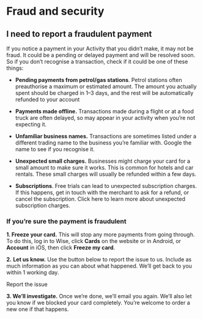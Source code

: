 # Fraud and security  
## I need to report a fraudulent payment  
If you notice a payment in your Activity that you didn’t make, it may not be fraud. It could be a pending or delayed payment and will be resolved soon. So if you don’t recognise a transaction, check if it could be one of these things:

  *  **Pending payments from petrol/gas stations**. Petrol stations often preauthorise a maximum or estimated amount. The amount you actually spent should be charged in 1–3 days, and the rest will be automatically refunded to your account 

  * **Payments made offline.** Transactions made during a flight or at a food truck are often delayed, so may appear in your activity when you’re not expecting it.

  *  **Unfamiliar business names.** Transactions are sometimes listed under a different trading name to the business you’re familiar with. Google the name to see if you recognise it.

  *  **Unexpected small charges.** Businesses might charge your card for a small amount to make sure it works. This is common for hotels and car rentals. These small charges will usually be refunded within a few days. 

  * **Subscriptions**. Free trials can lead to unexpected subscription charges. If this happens, get in touch with the merchant to ask for a refund, or cancel the subscription. Click here to learn more about unexpected subscription charges.




### If you’re sure the payment is fraudulent

 **1\. Freeze your card.** This will stop any more payments from going through. To do this, log in to Wise, click **Cards** on the website or in Android, or **Account** in iOS, then click **Freeze my card**.

 **2.** **Let us know.** Use the button below to report the issue to us. Include as much information as you can about what happened. We’ll get back to you within 1 working day. 

Report the issue

 **3\. We’ll investigate.** Once we’re done, we’ll email you again. We’ll also let you know if we blocked your card completely. You’re welcome to order a new one if that happens.